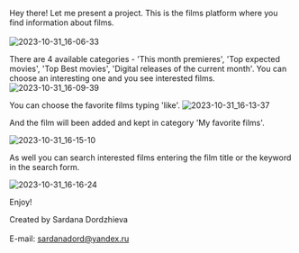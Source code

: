 Hey there! Let me present a project. This is the films platform where you find information about films.<br></br>
![2023-10-31_16-06-33](https://github.com/SardanaMir/neobis-front-cinema/assets/134269662/5a29be8d-ba7b-46ea-ae33-70fe2b72655d)

There are 4 available categories - 'This month premieres', 'Top expected movies', 'Top Best movies', 'Digital releases of the current month'.
You can choose an interesting one and you see interested films.
![2023-10-31_16-09-39](https://github.com/SardanaMir/neobis-front-cinema/assets/134269662/d9845d34-c1e3-4009-a36c-9250d02eb877)

You can choose the favorite films typing 'like'. 
![2023-10-31_16-13-37](https://github.com/SardanaMir/neobis-front-cinema/assets/134269662/448fabb7-7594-4c62-adf6-9e424eee03fc)

And the film will been added and kept in category 'My favorite films'.  

![2023-10-31_16-15-10](https://github.com/SardanaMir/neobis-front-cinema/assets/134269662/46b937c6-27ff-4e4e-b7e1-66afe0c5433c)

As well you can search interested films entering the film title or the keyword in the search form. 

![2023-10-31_16-16-24](https://github.com/SardanaMir/neobis-front-cinema/assets/134269662/983a8588-96f2-4615-a081-2ee7de48de66)

Enjoy!

Created by Sardana Dordzhieva <br></br>
E-mail: sardanadord@yandex.ru 
